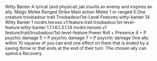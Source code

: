 <ability>
  <name>Witty Banter</name>
  <flavor>A lyrical (and physical) jab insults an enemy and inspires an ally.</flavor>
  <keywords>
    <keyword>Maigc</keyword>
    <keyword>Melee</keyword>
    <keyword>Ranged</keyword>
    <keyword>Strike</keyword>
  </keywords>
  <type>Main action</type>
  <distance>Melee 1 or ranged 5</distance>
  <target>One creature</target>
  <metadata>
    <class>troubadour</class>
    <feature_type>trait</feature_type>
    <file_dpath>Troubadour/1st-Level Features</file_dpath>
    <item_id>witty-banter</item_id>
    <item_index>14</item_index>
    <item_name>Witty Banter</item_name>
    <level>1</level>
    <scc>mcdm.heroes.v1:feature.trait.troubadour.1st-level-feature:witty-banter</scc>
    <scdc>1.1.1:6.1.3.1:14</scdc>
    <source>mcdm.heroes.v1</source>
    <type>feature/trait/troubadour/1st-level-feature</type>
  </metadata>
  <effects>
    <effect type="roll">
      <roll>Power Roll + Presence</roll>
      <t1>4 + P psychic damage</t1>
      <t2>5 + P psychic damage</t2>
      <t3>7 + P psychic damage</t3>
    </effect>
    <effect type="mundane">One ally within 10 squares of you can end one effect on them that is ended by a saving throw or that ends at the end of their turn.</effect>
    <effect type="mundane" cost="Spend 1 Drama">The chosen ally can spend a Recovery.</effect>
  </effects>
</ability>
